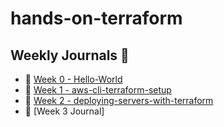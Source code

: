 # hands-on-terraform

## Weekly Journals 📔
- 📅 [Week 0 - Hello-World](./hello-world/README0.md)
- 📅 [Week 1 - aws-cli-terraform-setup](./aws-cli-terraform-setup/main.tf)
- 📅 [Week 2 - deploying-servers-with-terraform](./deploying-servers-with-terraform/week02.md)
- 📅 [Week 3 Journal]